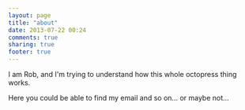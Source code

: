 ```yaml
---
layout: page
title: "about"
date: 2013-07-22 00:24
comments: true
sharing: true
footer: true
---
```


I am Rob, and I'm trying to understand how this whole octopress thing works.

Here you could be able to find my email and so on... or maybe not...